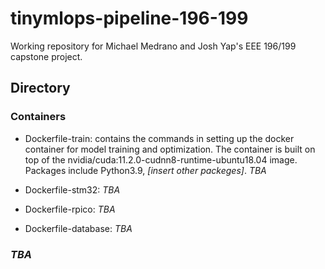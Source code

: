 # tinymlops-pipeline-196-199
Working repository for Michael Medrano and Josh Yap's EEE 196/199 capstone project.

## Directory

### Containers
- Dockerfile-train: contains the commands in setting up the docker container for model training and optimization. The container is built on top of the nvidia/cuda:11.2.0-cudnn8-runtime-ubuntu18.04 image. Packages include Python3.9, *[insert other packeges]*. *TBA*

- Dockerfile-stm32: *TBA*

- Dockerfile-rpico: *TBA*

- Dockerfile-database: *TBA*

### *TBA*